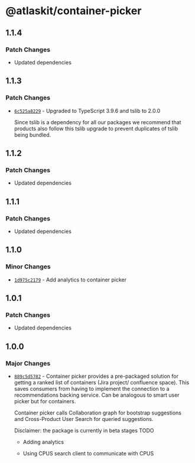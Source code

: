 # @atlaskit/container-picker

## 1.1.4

### Patch Changes

- Updated dependencies

## 1.1.3

### Patch Changes

- [`6c525a8229`](https://bitbucket.org/atlassian/atlassian-frontend/commits/6c525a8229) - Upgraded to TypeScript 3.9.6 and tslib to 2.0.0

  Since tslib is a dependency for all our packages we recommend that products also follow this tslib upgrade
  to prevent duplicates of tslib being bundled.

## 1.1.2

### Patch Changes

- Updated dependencies

## 1.1.1

### Patch Changes

- Updated dependencies

## 1.1.0

### Minor Changes

- [`1d975c2179`](https://bitbucket.org/atlassian/atlassian-frontend/commits/1d975c2179) - Add analytics to container picker

## 1.0.1

### Patch Changes

- Updated dependencies

## 1.0.0

### Major Changes

- [`889c5d5782`](https://bitbucket.org/atlassian/atlassian-frontend/commits/889c5d5782) - Container picker provides a pre-packaged solution for getting a ranked list of containers (Jira project/ confluence space). This saves consumers from having to implement the connection to a recommendations backing service. Can be analogous to smart user picker but for containers.

  Container picker calls Collaboration graph for bootstrap suggestions and Cross-Product User Search for queried suggestions.

  Disclaimer: the package is currently in beta stages
  TODO

  - Adding analytics

  - Using CPUS search client to communicate with CPUS
